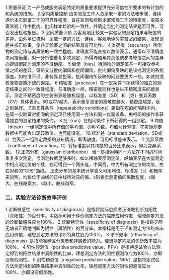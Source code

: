 


1.质量保证 为一产品或服务满足特定的质量要求提供充分可信性所要求的有计划的和系统的措施。
2.室内质量控制 由实验室工作人员采取一定的方法和步骤，连续评价本实验室工作的可靠性程度，旨在监测和控制本室常规工作的精密度，提高本室常规工作中批内、批间样本检验的一致性，并确定当批的测定结果是否可靠，可否发出检验报告。
3.室间质量评价 为客观地比较某一实验室的测定结果与靶值的差异，由外单位机构，采取一定的方法，连续、客观地评价实验室的结果，发现误差并校正结果，使各实验室之间的结果具有可比性。
4.准确度（accuracy）待测物的测定值与其真值的一致性程度。准确度不能直接以数值表示，通常以不准确度来间接衡量。对一分析物重复多次测定，所得均值与其真值或参考靶值之间的差异亦即偏倚即为测定的不准确度。
5.偏倚（bias）待测物的测定值与一可接受参考值之间的差异。偏倚又分批内偏倚和批间偏倚，批内偏倚反映的是该批测定的系统误差，如校准不准、非特异显色等。批间偏倚所反映的问题要更大一些，如试剂或校准物变质所致的误差。
6.精密度（precision）在一定条件下所获得的独立的测定结果之间的一致性程度。与准确度一样，精密度同样也是以不精密度来间接表示。测定不精密度的主要来源是随机误差，以标准差（SD）和（或）变异系数（CV）具体表示。SD或CV越大，表示重复测定的离散度越大，精密度越差，反之则越好。
7.重复性条件（repeatability conditions）是指在短的间隔时间内，在同一实验室对相同的测定项目使用同一方法和同一仪器设备，由相同的操作者获得独立的测定结果的条件。
8.批（run）在相同条件下所获得的一组测定。
9.均值（mean）一组测定值中所有值的平均值，亦称均数。均值为计算值，在实际测定数据中可能会出现该数值，也可能没有。
10.标准差（standard deviation，SD或s）为表示一组测定数据的分布情况，即离散度，可用标准差来表示。
11.变异系数（coefficient of variation，C）将标准差以其均数的百分比来表示，即为变异系数。
12.正态分布（gaussian distribution） 当一质控物用同一方法在不同的时间重复多次测定，当测定数据足够多时，如以横轴表示测定值，纵轴表示在大量测定中相应测定值的个数，则可得到一个两头低，中间高，中为所有测定值的均值，左右对称的“钟形”曲线。
正态分布的基本统计学含义可用均值、标准差（s）和概率来说明，均数位于曲线的正中线所对应的值，s则表示测定值的离散程度，s越大，曲线越宽大，s越小，曲线越窄。

### 二、实验方法诊断效率评价
1.诊断敏感性（sensitivity of diagnosis）是指将实际患病者正确地判断为阳性（真阳性）的百分率。本指标可用于评价测定方法的临床应用价值，理想测定方法的诊断敏感性应为100%。
2.诊断特异性（specificity of diagnosis）是指将实际无病者正确地判断为阴性（真阴性）的百分率。本指标是用于评价测定方法的临床应用价值，理想测定方法的诊断特异性应为100%。
3.诊断效率（efficiency of diagnosis）是指能准确区分患者和非患者的能力。理想测定方法的诊断效率应为100%。
4.阳性预测值（positive predictive value，PPV）是指特定试验方法测定得到的阳性结果中真阳性的比率，理想测定方法的阳性预测值应为100%，亦即没有假阳性。
5.阴性预测值（negative predictive value，NPV）是指特定试验方法测定得到的阴性结果中真阴性的比率，理想测定方法的阴性预测值应为100%，亦即没有假阴性。
